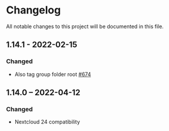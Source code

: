 # Changelog
All notable changes to this project will be documented in this file.

## 1.14.1 - 2022-02-15
### Changed
- Also tag group folder root [#674](https://github.com/nextcloud/files_automatedtagging/pull/674)

## 1.14.0 – 2022-04-12
### Changed
- Nextcloud 24 compatibility
